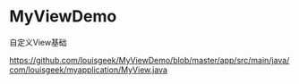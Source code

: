 # MyViewDemo
自定义View基础


https://github.com/louisgeek/MyViewDemo/blob/master/app/src/main/java/com/louisgeek/myapplication/MyView.java
